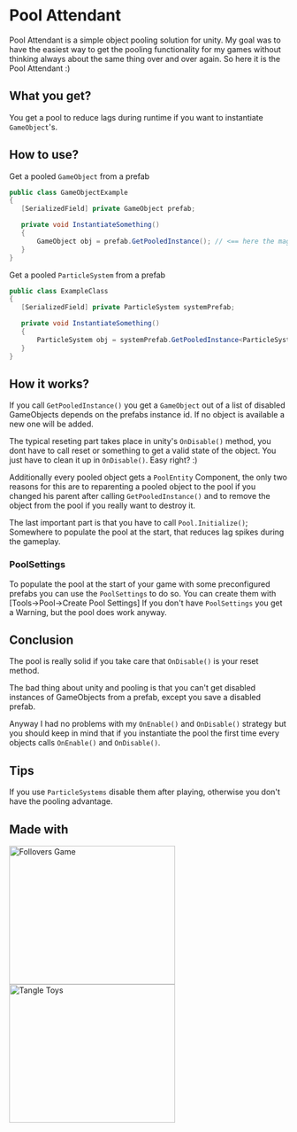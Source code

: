 # Pool Attendant

Pool Attendant is a simple object pooling solution for unity.
My goal was to have the easiest way to get the pooling functionality for my games without thinking always about the same thing over and over again. So here it is the Pool Attendant :)

## What you get?
You get a pool to reduce lags during runtime if you want to instantiate `GameObject`'s.

## How to use?

Get a pooled `GameObject` from a prefab
```cs
public class GameObjectExample
{
   [SerializedField] private GameObject prefab;

   private void InstantiateSomething()
   {
       GameObject obj = prefab.GetPooledInstance(); // <== here the magic happens
   }
}

```

Get a pooled `ParticleSystem` from a prefab
```cs
public class ExampleClass
{
   [SerializedField] private ParticleSystem systemPrefab;

   private void InstantiateSomething()
   {
       ParticleSystem obj = systemPrefab.GetPooledInstance<ParticleSystem>(); // <== here the magic happens
   }
}

```

## How it works?

If you call `GetPooledInstance()` you get a `GameObject` out of a list of disabled GameObjects depends on the prefabs instance id. If no object is available a new one will be added.

The typical reseting part takes place in unity's `OnDisable()` method, you dont have to call reset or something to get a valid state of the object. You just have to clean it up in `OnDisable()`. Easy right? :)

Additionally every pooled object gets a `PoolEntity` Component, the only two reasons for this are to reparenting a pooled object to the pool if you changed his parent after calling `GetPooledInstance()` and to remove the object from the pool if you really want to destroy it.

The last important part is that you have to call `Pool.Initialize()`; Somewhere to populate the pool at the start, that reduces lag spikes during the gameplay.

### PoolSettings

To populate the pool at the start of your game with some preconfigured prefabs you can use the `PoolSettings` to do so. You can create them with [Tools->Pool->Create Pool Settings] If you don't have `PoolSettings` you get a Warning, but the pool does work anyway.

## Conclusion

The pool is really solid if you take care that `OnDisable()` is your reset method.

The bad thing about unity and pooling is that you can't get disabled instances of GameObjects from a prefab, except you save a disabled prefab.

Anyway I had no problems with my `OnEnable()` and `OnDisable()` strategy but you should keep in mind that if you instantiate the pool the first time every objects calls `OnEnable()` and `OnDisable()`.

## Tips

If you use `ParticleSystems` disable them after playing, otherwise you don't have the pooling advantage.

## Made with
<a href="https://ruhken.itch.io/follovers">
<img src="https://img.itch.zone/aW1nLzE4ODY3NzMucG5n/315x250%23c/Xx1SH9.png" alt="Follovers Game" width="300" height="250">
</a>
<a href="https://ruhken.itch.io/follovers">
<img src="https://img.itch.zone/aW1nLzIxNjczMzYucG5n/315x250%23c/YmTuQn.png" alt="Tangle Toys" width="300" height="250">
</a>
